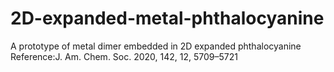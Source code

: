 # 2D-expanded-metal-phthalocyanine
A prototype of metal dimer embedded in 2D expanded phthalocyanine
Reference:J. Am. Chem. Soc. 2020, 142, 12, 5709–5721
